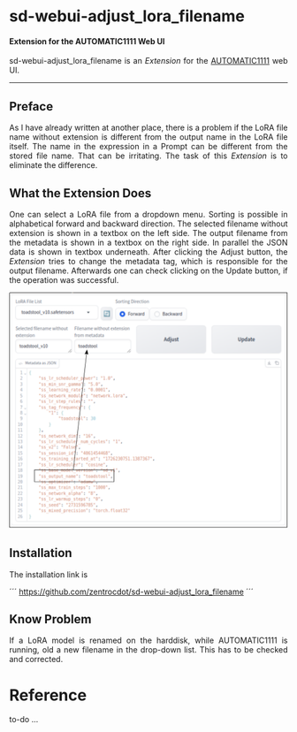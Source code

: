 # sd-webui-adjust_lora_filename
#### Extension for the AUTOMATIC1111 Web UI

<p align="justify">sd-webui-adjust_lora_filename is an <i>Extension</i> for the <a href="https://github.com/AUTOMATIC1111/stable-diffusion-webui">AUTOMATIC1111</a> web UI.</p>

---

## Preface

<p align="justify">As I have already written at another place, there is a problem if the LoRA file name without extension is different from the output name in the LoRA file itself. The name in the expression in a Prompt can be different from the stored file name. That can be irritating. The task of this <i>Extension</i> is to eliminate the difference.</p>

## What the Extension Does

<p align="justify">One can select a LoRA file from a dropdown menu. Sorting is possible in alphabetical forward and backward direction. The selected filename without extension is shown in a textbox on the left side. The output filename from the metadata is shown in a textbox on the right side. In parallel the JSON data is shown in textbox underneath. After clicking the Adjust button, the <i>Extension</i> tries to change the metadata tag, which is responsible for the output filename. Afterwards one can check clicking on the Update button, if the operation was successful.</p>

<a target="_blank" href=""><img src="./images/adjust_fn.png" alt="button panel"></a>

## Installation

The installation link is

´´´
https://github.com/zentrocdot/sd-webui-adjust_lora_filename
´´´

## Know Problem

<p align="justify">If a LoRA model is renamed on the harddisk, while AUTOMATIC1111 is running, old a new filename in the drop-down list. This has to be checked and corrected.</p>

# Reference

to-do ...
